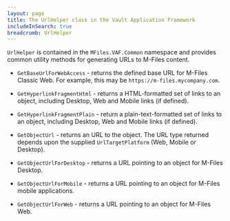 ```yaml
---
layout: page
title: The UrlHelper class in the Vault Application Framework
includeInSearch: true
breadcrumb: UrlHelper
---
```


`UrlHelper` is contained in the `MFiles.VAF.Common` namespace and provides common utility methods for generating URLs to M-Files content.

* `GetBaseUrlForWebAccess` - returns the defined base URL for M-Files Classic Web.  For example, this may be `https://m-files.mycompany.com`.

* `GetHyperlinkFragmentHtml` - returns a HTML-formatted set of links to an object, including Desktop, Web and Mobile links (if defined).

* `GetHyperlinkFragmentPlain` - return a plain-text-formatted set of links to an object, including Desktop, Web and Mobile links (if defined).

* `GetObjectUrl` - returns an URL to the object.  The URL type returned depends upon the supplied `UrlTargetPlatform` (Web, Mobile or Desktop).

* `GetObjectUrlForDesktop` - returns a URL pointing to an object for M-Files Desktop.

* `GetObjectUrlForMobile` - returns a URL pointing to an object for M-Files mobile applications.

* `GetObjectUrlForWeb` - returns a URL pointing to an object for M-Files Web.
